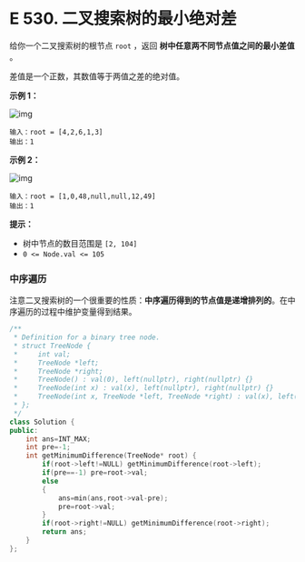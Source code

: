 # E 530. 二叉搜索树的最小绝对差

给你一个二叉搜索树的根节点 `root` ，返回 **树中任意两不同节点值之间的最小差值** 。

差值是一个正数，其数值等于两值之差的绝对值。

 

**示例 1：**

![img](https://assets.leetcode.com/uploads/2021/02/05/bst1.jpg)

```
输入：root = [4,2,6,1,3]
输出：1
```

**示例 2：**

![img](https://assets.leetcode.com/uploads/2021/02/05/bst2.jpg)

```
输入：root = [1,0,48,null,null,12,49]
输出：1
```

 

**提示：**

- 树中节点的数目范围是 `[2, 104]`
- `0 <= Node.val <= 105`



### 中序遍历

注意二叉搜索树的一个很重要的性质：**中序遍历得到的节点值是递增排列的**。在中序遍历的过程中维护变量得到结果。

```cpp
/**
 * Definition for a binary tree node.
 * struct TreeNode {
 *     int val;
 *     TreeNode *left;
 *     TreeNode *right;
 *     TreeNode() : val(0), left(nullptr), right(nullptr) {}
 *     TreeNode(int x) : val(x), left(nullptr), right(nullptr) {}
 *     TreeNode(int x, TreeNode *left, TreeNode *right) : val(x), left(left), right(right) {}
 * };
 */
class Solution {
public:
    int ans=INT_MAX;
    int pre=-1;
    int getMinimumDifference(TreeNode* root) {
        if(root->left!=NULL) getMinimumDifference(root->left);
        if(pre==-1) pre=root->val;
        else
        {
            ans=min(ans,root->val-pre);
            pre=root->val;
        }
        if(root->right!=NULL) getMinimumDifference(root->right);
        return ans;
    }
};
```



